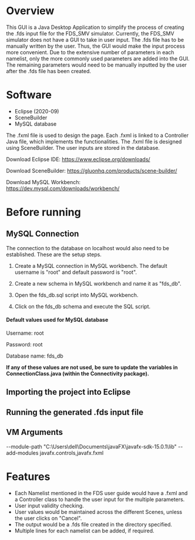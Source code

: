 # Overview
This GUI is a Java Desktop Application to simplify the process of creating the .fds input file for the FDS_SMV simulator. Currently, the FDS_SMV simulator does not have a GUI to take in user input. The .fds file has to be manually written by the user. Thus, the GUI would make the input process more convenient. Due to the extensive number of parameters in each namelist, only the more commonly used parameters are added into the GUI. The remaining parameters would need to be manually inputted by the user after the .fds file has been created.

# Software
- Eclipse (2020-09)
- SceneBuilder
- MySQL database 

The .fxml file is used to design the page. Each .fxml is linked to a Controller Java file, which implements the functionalities. The .fxml file is designed using SceneBuilder. The user inputs are stored in the database.

Download Eclipse IDE: https://www.eclipse.org/downloads/ 

Download SceneBuilder: https://gluonhq.com/products/scene-builder/  

Download MySQL Workbench: https://dev.mysql.com/downloads/workbench/ 

# Before running
## MySQL Connection

The connection to the database on localhost would also need to be established. These are the setup steps.

1. Create a MySQL connection in MySQL workbench. The default username is "root" and default password is "root". 

2. Create a new schema in MySQL workbench and name it as "fds_db".

3. Open the fds_db.sql script into MySQL workbench.

4. Click on the fds_db schema and execute the SQL script.

#### Default values used for MySQL database
Username: root

Password: root

Database name: fds_db

**If any of these values are not used, be sure to update the variables in ConnectionClass.java (within the Connectivity package).**

## Importing the project into Eclipse

## Running the generated .fds input file

## VM Arguments
--module-path "C:\Users\dell\Documents\javaFX\javafx-sdk-15.0.1\lib" --add-modules javafx.controls,javafx.fxml

# Features
- Each Namelist mentioned in the FDS user guide would have a .fxml and a Controller class to handle the user input for the multiple parameters.
- User input validity checking.
- User values would be maintained across the different Scenes, unless the user clicks on "Cancel".
- The output would be a .fds file created in the directory specified.
- Multiple lines for each namelist can be added, if required.
